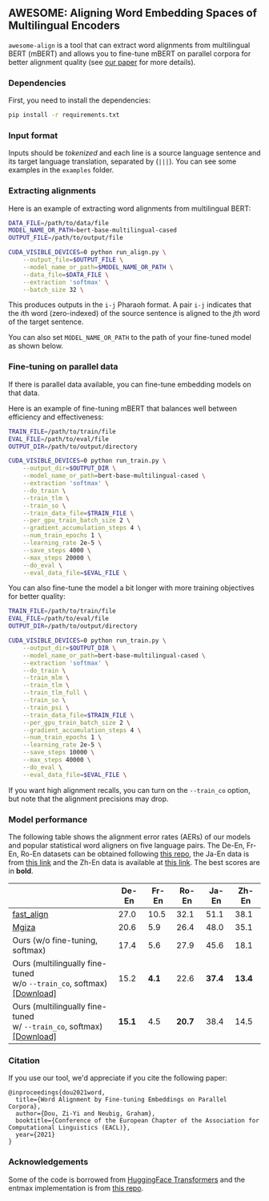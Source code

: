 ## AWESOME: Aligning Word Embedding Spaces of Multilingual Encoders

`awesome-align` is a tool that can extract word alignments from multilingual BERT (mBERT) and allows you to fine-tune mBERT on parallel corpora for better alignment quality (see [our paper](https://arxiv.org/abs/2101.08231) for more details).

### Dependencies

First, you need to install the dependencies:

```bash
pip install -r requirements.txt
```

### Input format

Inputs should be *tokenized* and each line is a source language sentence and its target language translation, separated by (` ||| `). You can see some examples in the `examples` folder.

### Extracting alignments

Here is an example of extracting word alignments from multilingual BERT:

```bash
DATA_FILE=/path/to/data/file
MODEL_NAME_OR_PATH=bert-base-multilingual-cased
OUTPUT_FILE=/path/to/output/file

CUDA_VISIBLE_DEVICES=0 python run_align.py \
    --output_file=$OUTPUT_FILE \
    --model_name_or_path=$MODEL_NAME_OR_PATH \
    --data_file=$DATA_FILE \
    --extraction 'softmax' \
    --batch_size 32 \
```

This produces outputs in the `i-j` Pharaoh format. A pair `i-j` indicates that the <i>i</i>th word (zero-indexed) of the source sentence is aligned to the <i>j</i>th word of the target sentence.

You can also set `MODEL_NAME_OR_PATH` to the path of your fine-tuned model as shown below.

### Fine-tuning on parallel data

If there is parallel data available, you can fine-tune embedding models on that data.

Here is an example of fine-tuning mBERT that balances well between efficiency and effectiveness:

```bash
TRAIN_FILE=/path/to/train/file
EVAL_FILE=/path/to/eval/file
OUTPUT_DIR=/path/to/output/directory

CUDA_VISIBLE_DEVICES=0 python run_train.py \
    --output_dir=$OUTPUT_DIR \
    --model_name_or_path=bert-base-multilingual-cased \
    --extraction 'softmax' \
    --do_train \
    --train_tlm \
    --train_so \
    --train_data_file=$TRAIN_FILE \
    --per_gpu_train_batch_size 2 \
    --gradient_accumulation_steps 4 \
    --num_train_epochs 1 \
    --learning_rate 2e-5 \
    --save_steps 4000 \
    --max_steps 20000 \
    --do_eval \
    --eval_data_file=$EVAL_FILE \
```

You can also fine-tune the model a bit longer with more training objectives for better quality:

```bash
TRAIN_FILE=/path/to/train/file
EVAL_FILE=/path/to/eval/file
OUTPUT_DIR=/path/to/output/directory

CUDA_VISIBLE_DEVICES=0 python run_train.py \
    --output_dir=$OUTPUT_DIR \
    --model_name_or_path=bert-base-multilingual-cased \
    --extraction 'softmax' \
    --do_train \
    --train_mlm \
    --train_tlm \
    --train_tlm_full \
    --train_so \
    --train_psi \
    --train_data_file=$TRAIN_FILE \
    --per_gpu_train_batch_size 2 \
    --gradient_accumulation_steps 4 \
    --num_train_epochs 1 \
    --learning_rate 2e-5 \
    --save_steps 10000 \
    --max_steps 40000 \
    --do_eval \
    --eval_data_file=$EVAL_FILE \
```

If you want high alignment recalls, you can turn on the `--train_co` option, but note that the alignment precisions may drop.

### Model performance

The following table shows the alignment error rates (AERs) of our models and popular statistical word aligners on five language pairs. The De-En, Fr-En, Ro-En datasets can be obtained following [this repo](https://github.com/lilt/alignment-scripts), the Ja-En data is from [this link](http://www.phontron.com/kftt/) and the Zh-En data is available at [this link](http://nlp.csai.tsinghua.edu.cn/~ly/systems/TsinghuaAligner/TsinghuaAligner.html). The best scores are in **bold**.

|            | De-En | Fr-En | Ro-En | Ja-En | Zh-En |
| -| ------- | ------- | ------- | ------- | ------- | 
| [fast\_align](https://github.com/clab/fast_align) | 27.0 | 10.5 | 32.1 | 51.1 | 38.1 |
| [Mgiza](https://github.com/moses-smt/mgiza)    | 20.6 | 5.9 | 26.4 | 48.0 | 35.1 |
| Ours (w/o fine-tuning, softmax) | 17.4 | 5.6 | 27.9 | 45.6 | 18.1 |
| Ours (multilingually fine-tuned <br/>  w/o `--train_co`, softmax) [[Download]](https://drive.google.com/file/d/1IcQx6t5qtv4bdcGjjVCwXnRkpr67eisJ/view?usp=sharing) | 15.2 | **4.1** | 22.6 | **37.4** | **13.4** |
| Ours (multilingually fine-tuned <br/>  w/ `--train_co`, softmax) [[Download]](https://drive.google.com/file/d/1IluQED1jb0rjITJtyj4lNMPmaRFyMslg/view?usp=sharing) |  **15.1** | 4.5 | **20.7** | 38.4 | 14.5 |


### Citation

If you use our tool, we'd appreciate if you cite the following paper:

```
@inproceedings{dou2021word,
  title={Word Alignment by Fine-tuning Embeddings on Parallel Corpora},
  author={Dou, Zi-Yi and Neubig, Graham},
  booktitle={Conference of the European Chapter of the Association for Computational Linguistics (EACL)},
  year={2021}
}
```


### Acknowledgements

Some of the code is borrowed from [HuggingFace Transformers](https://github.com/huggingface/transformers) and the entmax implementation is from [this repo](https://github.com/deep-spin/entmax).

